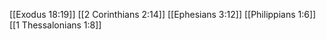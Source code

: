 [[Exodus 18:19]]
[[2 Corinthians 2:14]]
[[Ephesians 3:12]]
[[Philippians 1:6]]
[[1 Thessalonians 1:8]]
